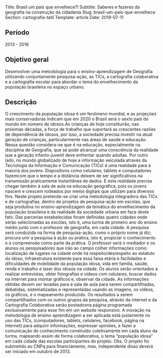 Title: Brasil um país que envelhece?!
Subtitle: Saberes e fazeres da geografia na construção da cidadania
Slug: brasil-um-pais-que-envelhece
Section: cartografia-tatil
Template: article
Date: 2019-07-11

## Período

2013 - 2016

## Objetivo geral

Desenvolver uma metodologia para o ensino-aprendizagem de Geografia utilizando
conjuntamente pesquisa-ação, as TICs, a cartografia colaborativa e a
cartografia escolar para abordar o tema do envelhecimento da população
brasileira no espaço urbano.

## Descrição

O crescimento da população idosa é um fenômeno mundial, e as projeções mais
conservadoras indicam que em 2020 o Brasil será o sexto país do mundo em número
de idosos.As crianças de hoje constituirão, nas próximas décadas, a força de
trabalho que suportará as crescentes razões de dependência de idosos, por isso,
a sociedade precisa investir na atual geração de crianças, particularmente nas
áreas de saúde e educação. Nessa questão considera-se que é na educação,
especialmente na disciplina de Geografia, que se pode alcançar uma consciência
da realidade que a geração infanto-juvenil deve enfrentar quando adultas. Por
outro lado, no mundo globalizado de hoje a informação veiculada através da
Tecnologia da Informação e Comunicação (TICs) é uma realidade para a maioria
dos jovens. Dispositivos como celulares, tablets e computadores fazemcom que o
tempo e a distância deixem de ser significativos na transmissão praticamente
instantânea de dados. E esta realidade precisa chegar também à sala de aula na
educação geográfica, pois os jovens nascem e crescem rodeados por meios
digitais que utilizam para diversos fins. Neste projeto pretende-se criar uma
metodologia integradora das TICs e de cartografias, dentro de projetos de
pesquisa-ação em escolas, que seja produtiva no ensino-aprendizagem da temática
do envelhecimento da população brasileira e da realidade da sociedade urbana em
face deste fato. Das parcerias estabelecidas foram definidas quatro cidades
onde serão selecionadas as escolas, isto é, uma turma de primeiro ano do ensino
médio junto com o professor de geografia, em cada cidade. A pesquisa será
conduzida na forma de pesquisa-ação, como o próprio nome já diz; procura unir a
pesquisa à ação ou prática, isto é, propiciar o conhecimento e a compreensão
como parte da prática. O professor será o mediador e os alunos os pesquisadores
que irão ao campo colher informações como: localização de lugares na cidade
onde há respeito/desrespeito ao estatuto do idoso, infraestrutura existente
para essa faixa etária e facilidades e dificuldades de mobilidade da população
idosa, vida em família, saúde, renda e trabalho e laser dos idosos na cidade.
Os alunos serão orientados a realizar entrevistas, obter fotografias e vídeos
com celulares, buscar dados na internet para montar gráficos e, observar da
cidade. As informações obtidas devem ser levadas para a sala de aula para serem
compartilhadas, debatidas, sistematizadas e representadas usando as imagens, os
vídeos, os gráficos, e o mapeamento produzido. Os resultados a serem
compartilhados com os outros grupos da pesquisa, através da internet e da
Cartografia Colaborativa serão postadosna página programada exclusivamente para
esse fim em um website responsivo. A inovação na metodologia de
ensino-aprendizagem a ser aplicada está justamente no uso das TICs,
(computadores, tablets, celulares, facebook, página na internet) para adquirir
informações, expressar opiniões, e fazer a comunicação do conhecimento
construído coletivamente em cada aluno da turma, mapeando assim de forma
colaborativa, o tema “população idosa” em cada cidade das escolas participantes
do projeto. Obs. O projeto foi submetido ao CNPq para financiamento, mas,
independente disso deverá ser iniciado em outubro de 2013.
